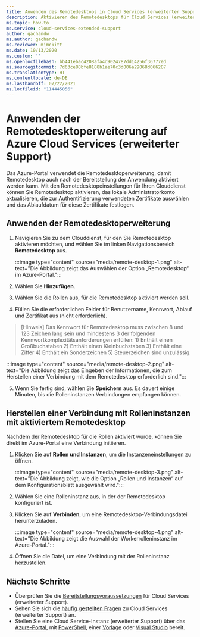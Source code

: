 ```yaml
---
title: Anwenden des Remotedesktops in Cloud Services (erweiterter Support)
description: Aktivieren des Remotedesktops für Cloud Services (erweiterter Support)
ms.topic: how-to
ms.service: cloud-services-extended-support
author: gachandw
ms.author: gachandw
ms.reviewer: mimckitt
ms.date: 10/13/2020
ms.custom: ''
ms.openlocfilehash: bb441ebac4208afa4d9024787dd14256f36777ed
ms.sourcegitcommit: 7d63ce88bfe8188b1ae70c3d006a29068d066287
ms.translationtype: HT
ms.contentlocale: de-DE
ms.lasthandoff: 07/22/2021
ms.locfileid: "114445056"
---
```

# <a name="apply-the-remote-desktop-extension-to-azure-cloud-services-extended-support"></a>Anwenden der Remotedesktoperweiterung auf Azure Cloud Services (erweiterter Support)

Das Azure-Portal verwendet die Remotedesktoperweiterung, damit Remotedesktop auch nach der Bereitstellung der Anwendung aktiviert werden kann. Mit den Remotedesktopeinstellungen für Ihren Clouddienst können Sie Remotedesktop aktivieren, das lokale Administratorkonto aktualisieren, die zur Authentifizierung verwendeten Zertifikate auswählen und das Ablaufdatum für diese Zertifikate festlegen. 

## <a name="apply-remote-desktop--extension"></a>Anwenden der Remotedesktoperweiterung
1. Navigieren Sie zu dem Clouddienst, für den Sie Remotedesktop aktivieren möchten, und wählen Sie im linken Navigationsbereich **Remotedesktop** aus.

    :::image type="content" source="media/remote-desktop-1.png" alt-text="Die Abbildung zeigt das Auswählen der Option „Remotedesktop“ im Azure-Portal.":::

2. Wählen Sie **Hinzufügen**.
3. Wählen Sie die Rollen aus, für die Remotedesktop aktiviert werden soll.
4. Füllen Sie die erforderlichen Felder für Benutzername, Kennwort, Ablauf und Zertifikat aus (nicht erforderlich).
> [Hinweis] Das Kennwort für Remotedesktop muss zwischen 8 und 123 Zeichen lang sein und mindestens 3 der folgenden Kennwortkomplexitätsanforderungen erfüllen: 1) Enthält einen Großbuchstaben 2) Enthält einen Kleinbuchstaben 3) Enthält eine Ziffer 4) Enthält ein Sonderzeichen 5) Steuerzeichen sind unzulässig.

   :::image type="content" source="media/remote-desktop-2.png" alt-text="Die Abbildung zeigt das Eingeben der Informationen, die zum Herstellen einer Verbindung mit dem Remotedesktop erforderlich sind.":::

5. Wenn Sie fertig sind, wählen Sie **Speichern** aus. Es dauert einige Minuten, bis die Rolleninstanzen Verbindungen empfangen können.

## <a name="connect-to-role-instances-with-remote-desktop-enabled"></a>Herstellen einer Verbindung mit Rolleninstanzen mit aktiviertem Remotedesktop
Nachdem der Remotedesktop für die Rollen aktiviert wurde, können Sie direkt im Azure-Portal eine Verbindung initiieren.

1. Klicken Sie auf **Rollen und Instanzen**, um die Instanzeneinstellungen zu öffnen.

    :::image type="content" source="media/remote-desktop-3.png" alt-text="Die Abbildung zeigt, wie die Option „Rollen und Instanzen“ auf dem Konfigurationsblatt ausgewählt wird.":::

2. Wählen Sie eine Rolleninstanz aus, in der der Remotedesktop konfiguriert ist.
3. Klicken Sie auf **Verbinden**, um eine Remotedesktop-Verbindungsdatei herunterzuladen.

    :::image type="content" source="media/remote-desktop-4.png" alt-text="Die Abbildung zeigt die Auswahl der Workerrolleninstanz im Azure-Portal.":::
    
4. Öffnen Sie die Datei, um eine Verbindung mit der Rolleninstanz herzustellen.


## <a name="next-steps"></a>Nächste Schritte 
- Überprüfen Sie die [Bereitstellungsvoraussetzungen](deploy-prerequisite.md) für Cloud Services (erweiterter Support).
- Sehen Sie sich die [häufig gestellten Fragen](faq.yml) zu Cloud Services (erweiterter Support) an.
- Stellen Sie eine Cloud Service-Instanz (erweiterter Support) über das [Azure-Portal](deploy-portal.md), mit [PowerShell](deploy-powershell.md), einer [Vorlage](deploy-template.md) oder [Visual Studio](deploy-visual-studio.md) bereit.
